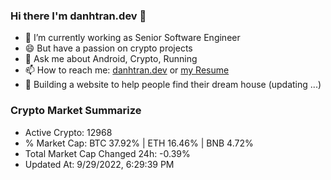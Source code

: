 ### Hi there I'm danhtran.dev 👋

- 🔭 I’m currently working as Senior Software Engineer
- 😄 But have a passion on crypto projects
- 💬 Ask me about Android, Crypto, Running 
- 📫 How to reach me: <a href="https://danhtran.dev" target="_blank">danhtran.dev</a> or <a href="Developer-Resume.pdf" target="_blank">my Resume</a>
- 🌱 Building a website to help people find their dream house (updating ...)

### Crypto Market Summarize
- Active Crypto: 12968
- % Market Cap: BTC 37.92% | ETH 16.46% | BNB 4.72%
- Total Market Cap Changed 24h: -0.39%
- Updated At: 9/29/2022, 6:29:39 PM
